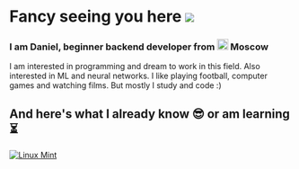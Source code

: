 # Fancy seeing you here ![](https://user-images.githubusercontent.com/18350557/176309783-0785949b-9127-417c-8b55-ab5a4333674e.gif)
<h3>I am Daniel, beginner backend developer from <img width="20" height="20" src="https://img.icons8.com/color/48/russian-federation-circular.png" alt="russian-federation-circular"/> Moscow</h3>
<p>I am interested in programming and dream to work in this field. Also interested in ML and neural networks. I like playing football, computer games and watching films. But mostly I study and code :)</p>

## And here's what I already know :sunglasses: or am learning :hourglass_flowing_sand:
<p>
  <a href="#"><img alt="Linux Mint" src="https://img.shields.io/badge/Linux_Mint-87CF3E?style=plastic&logo=linux-mint&logoColor=white"></a>
  

